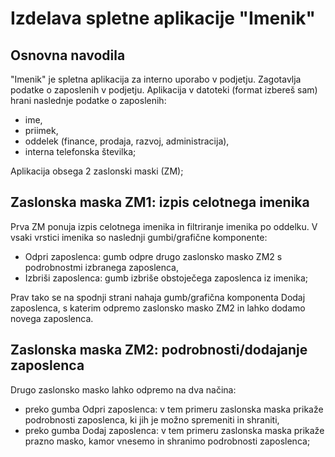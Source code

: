 # Izdelava spletne aplikacije "Imenik"

## Osnovna navodila
"Imenik" je spletna aplikacija za interno uporabo v podjetju. Zagotavlja podatke o zaposlenih v podjetju.
Aplikacija v datoteki (format izbereš sam) hrani naslednje podatke o zaposlenih:
* ime,
* priimek,
* oddelek (finance, prodaja, razvoj, administracija),
* interna telefonska številka;

Aplikacija obsega 2 zaslonski maski (ZM);

## Zaslonska maska ZM1: izpis celotnega imenika
Prva ZM ponuja izpis celotnega imenika in filtriranje imenika po oddelku. V vsaki vrstici imenika so naslednji
gumbi/grafične komponente:
* Odpri zaposlenca: gumb odpre drugo zaslonsko masko ZM2 s podrobnostmi izbranega zaposlenca,
* Izbriši zaposlenca: gumb izbriše obstoječega zaposlenca iz imenika;

Prav tako se na spodnji strani nahaja gumb/grafična komponenta Dodaj zaposlenca, s katerim odpremo zaslonsko
masko ZM2 in lahko dodamo novega zaposlenca.

## Zaslonska maska ZM2: podrobnosti/dodajanje zaposlenca
Drugo zaslonsko masko lahko odpremo na dva načina:
    
* preko gumba Odpri zaposlenca: v tem primeru zaslonska maska prikaže podrobnosti zaposlenca, ki jih je možno spremeniti in shraniti,
* preko gumba Dodaj zaposlenca: v tem primeru zaslonska maska prikaže prazno masko, kamor vnesemo in shranimo podrobnosti zaposlenca;
